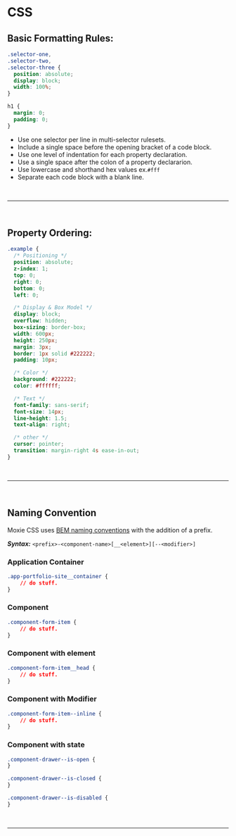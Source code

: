 # CSS

## Basic Formatting Rules:

```css
.selector-one,
.selector-two,
.selector-three {
  position: absolute;
  display: block;
  width: 100%;
}

h1 {
  margin: 0;
  padding: 0;
}
```

- Use one selector per line in multi-selector rulesets.
- Include a single space before the opening bracket of a code block.
- Use one level of indentation for each property declaration.
- Use a single space after the colon of a property declararion.
- Use lowercase and shorthand hex values ex.`#fff`
- Separate each code block with a blank line.

<br/>

---

<br/>

## Property Ordering:

```css
.example {
  /* Positioning */
  position: absolute;
  z-index: 1;
  top: 0;
  right: 0;
  bottom: 0;
  left: 0;

  /* Display & Box Model */
  display: block;
  overflow: hidden;
  box-sizing: border-box;
  width: 600px;
  height: 250px;
  margin: 3px;
  border: 1px solid #222222;
  padding: 10px;

  /* Color */
  background: #222222;
  color: #ffffff;

  /* Text */
  font-family: sans-serif;
  font-size: 14px;
  line-height: 1.5;
  text-align: right;

  /* other */
  cursor: pointer;
  transition: margin-right 4s ease-in-out;
}
```

<br/>

---

<br/>

## Naming Convention

Moxie CSS uses [BEM naming conventions](https://getbem.com/naming/) with the addition of a prefix.

**_Syntax:_** `<prefix>-<component-name>[__<element>][--<modifier>]`

### Application Container

```css
.app-portfolio-site__container {
    // do stuff.
}
```

### Component

```css
.component-form-item {
    // do stuff.
}
```

### Component with element

```css
.component-form-item__head {
    // do stuff.
}
```

### Component with Modifier

```css
.component-form-item--inline {
    // do stuff.
}
```

### Component with state

```css
.component-drawer--is-open {
}

.component-drawer--is-closed {
}

.component-drawer--is-disabled {
}
```

<br/>

---
